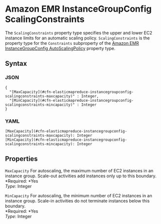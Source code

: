 # Amazon EMR InstanceGroupConfig ScalingConstraints<a name="aws-properties-elasticmapreduce-instancegroupconfig-scalingconstraints"></a>

The `ScalingConstraints` property type specifies the upper and lower EC2 instance limits for an automatic scaling policy\. `ScalingConstraints` is the property type for the `Constraints` subproperty of the [Amazon EMR InstanceGroupConfig AutoScalingPolicy](aws-properties-elasticmapreduce-instancegroupconfig-autoscalingpolicy.md) property type\.

## Syntax<a name="w3ab2c21c14e1024b5"></a>

### JSON<a name="aws-properties-elasticmapreduce-instancegroupconfig-scalingconstraints-syntax.json"></a>

```
{
  "[MaxCapacity](#cfn-elasticmapreduce-instancegroupconfig-scalingconstraints-maxcapacity)" : Integer,
  "[MinCapacity](#cfn-elasticmapreduce-instancegroupconfig-scalingconstraints-mincapacity)" : Integer
}
```

### YAML<a name="aws-properties-elasticmapreduce-instancegroupconfig-scalingconstraints-syntax.yaml"></a>

```
[MaxCapacity](#cfn-elasticmapreduce-instancegroupconfig-scalingconstraints-maxcapacity): Integer
[MinCapacity](#cfn-elasticmapreduce-instancegroupconfig-scalingconstraints-mincapacity): Integer
```

## Properties<a name="w3ab2c21c14e1024b7"></a>

`MaxCapacity`  <a name="cfn-elasticmapreduce-instancegroupconfig-scalingconstraints-maxcapacity"></a>
For autoscaling, the maximum number of EC2 instances in an instance group\. Scale\-out activities add instances only up to this boundary\.  
*Required: *Yes  
*Type*: Integer

`MinCapacity`  <a name="cfn-elasticmapreduce-instancegroupconfig-scalingconstraints-mincapacity"></a>
For autoscaling, the minimum number of EC2 instances in an instance group\. Scale\-in activities do not terminate instances below this boundary\.  
*Required: *Yes  
*Type*: Integer
